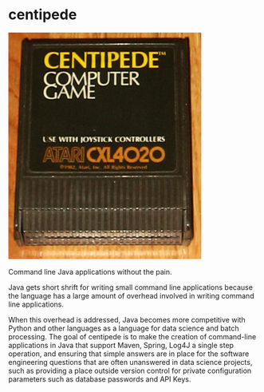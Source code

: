 centipede
=========

![Centipede Cartridge](https://raw.githubusercontent.com/paulhoule/images/master/Centipede_computer_game_for_Atari_8_bit_computers_1982.jpg)

Command line Java applications without the pain.

Java gets short shrift for writing small command line applications because the
language has a large amount of overhead involved in writing command line applications.

When this overhead is addressed,  Java becomes more competitive with Python and
other languages as a language for data science and batch processing.  The goal of
centipede is to make the creation of command-line applications in Java that support
Maven, Spring, Log4J a single step operation,  and ensuring that simple answers are in
place for the software engineering questions that are often unanswered in data science
projects,  such as providing a place outside version control for private configuration
parameters such as database passwords and API Keys.

